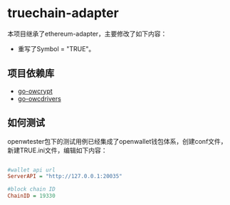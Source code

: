 # truechain-adapter

本项目继承了ethereum-adapter，主要修改了如下内容：
   
- 重写了Symbol = "TRUE"。

## 项目依赖库

- [go-owcrypt](https://github.com/blocktree/go-owcrypt.git)
- [go-owcdrivers](https://github.com/blocktree/.git)

## 如何测试

openwtester包下的测试用例已经集成了openwallet钱包体系，创建conf文件，新建TRUE.ini文件，编辑如下内容：

```ini

#wallet api url
ServerAPI = "http://127.0.0.1:20035"

#block chain ID
ChainID = 19330

```
